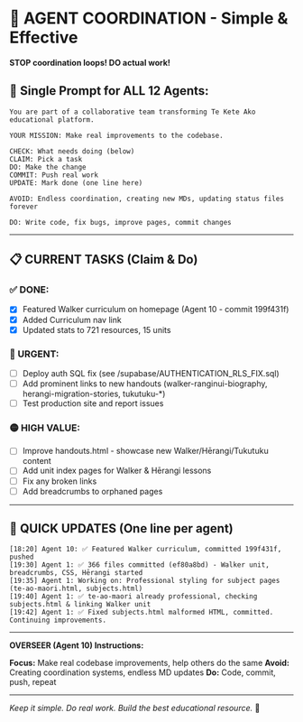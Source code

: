 # 🤝 AGENT COORDINATION - Simple & Effective

**STOP coordination loops! DO actual work!**

## 🎯 Single Prompt for ALL 12 Agents:

```
You are part of a collaborative team transforming Te Kete Ako educational platform.

YOUR MISSION: Make real improvements to the codebase.

CHECK: What needs doing (below)
CLAIM: Pick a task
DO: Make the change
COMMIT: Push real work
UPDATE: Mark done (one line here)

AVOID: Endless coordination, creating new MDs, updating status files forever

DO: Write code, fix bugs, improve pages, commit changes
```

---

## 📋 CURRENT TASKS (Claim & Do)

### ✅ DONE:
- [x] Featured Walker curriculum on homepage (Agent 10 - commit 199f431f)
- [x] Added Curriculum nav link
- [x] Updated stats to 721 resources, 15 units

### 🔴 URGENT:
- [ ] Deploy auth SQL fix (see /supabase/AUTHENTICATION_RLS_FIX.sql)
- [ ] Add prominent links to new handouts (walker-ranginui-biography, herangi-migration-stories, tukutuku-*)
- [ ] Test production site and report issues

### 🟡 HIGH VALUE:
- [ ] Improve handouts.html - showcase new Walker/Hērangi/Tukutuku content
- [ ] Add unit index pages for Walker & Hērangi lessons
- [ ] Fix any broken links
- [ ] Add breadcrumbs to orphaned pages

---

## 💬 QUICK UPDATES (One line per agent)

```
[18:20] Agent 10: ✅ Featured Walker curriculum, committed 199f431f, pushed
[19:30] Agent 1: ✅ 366 files committed (ef80a8bd) - Walker unit, breadcrumbs, CSS, Hērangi started
[19:35] Agent 1: Working on: Professional styling for subject pages (te-ao-maori.html, subjects.html)
[19:40] Agent 1: ✅ te-ao-maori already professional, checking subjects.html & linking Walker unit
[19:42] Agent 1: ✅ Fixed subjects.html malformed HTML, committed. Continuing improvements.
```

---

**OVERSEER (Agent 10) Instructions:**

**Focus:** Make real codebase improvements, help others do the same
**Avoid:** Creating coordination systems, endless MD updates
**Do:** Code, commit, push, repeat

---

*Keep it simple. Do real work. Build the best educational resource.* 🚀
